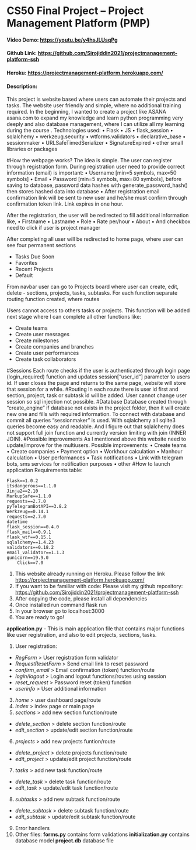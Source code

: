# CS50 Final Project – Project Management Platform (PMP)
#### Video Demo:  <https://youtu.be/y4hsJLUsqPg>
#### Github Link: <https://github.com/Sirojiddin2021/projectmanagement-platform-ssh>
#### Heroku: <https://projectmanagement-platform.herokuapp.com/>
#### Description:
This project is website based where users can automate their projects and tasks. The website user friendly and simple, where no additional training required. In the beginning, I wanted to create a project like ASANA asana.com to expand my knowledge and learn python programming very deeply and also database management, where I can utilize all my learning during the course .
Technologies used:
•	Flask
•	JS
•	flask_session
•	sqlalchemy
•	werkzeug.security
•	wtforms.validators
•	declarative_base
•	sessionmaker
•	URLSafeTimedSerializer
•	SignatureExpired
•	other small libraries or packages

#How the webpage works?
The idea is simple. The user can register through registration form. During registration user need to provide correct information (email) is important:
•	Username [min=5 symbols, max=50 symbols]
•	Email
•	Password [min=5 symbols, max=80 symbols], before saving to database, password data hashes with generate_password_hash() then stores hashed data into database
•	After registration email confirmation link will be sent to new user and he/she must confirm through confirmation token link. Link expires in one hour.

After the registration, the user will be redirected to fill additional information like,
•	Firstname
•	Lastname
•	Role
•	Rate per/hour
•	About
•	And checkbox need to click if user is project manager

After completing all user will be redirected to home page, where user can see four permanent sections
-	Tasks Due Soon
-	Favorites
-	Recent Projects
-	Default

From navbar user can go to Projects board where user can create, edit, delete - sections, projects, tasks, subtasks.
For each function separate routing function created, where routes


Users cannot access to others tasks or projects. This function will be added next stage where I can complete all other functions like:
-	Create teams
-	Create user messages
-	Create milestones
-	Create companies and branches
-	Create user performances
-	Create task collaborators

#Sessions
Each route checks if the user is authenticated through login page (login_required) function and updates session[“user_id”] parameter to users id. If user closes the page and returns to the same page, website will store that session for a while.
#Routing
In each route there is user id first and section, project, task or subtask id will be added. User cannot change user session so sql injection not possible.
#Database
Database created through “create_engine” if database not exists in the project folder, then it will create new one and fills with required information. To connect with database and commit all queries “sessionmaker” is used. With sqlalchemy all sqlite3 queries become easy and readable. And I figure out that sqlalchemy does not support full join function and currently version limiting with join (INNER JOIN).
#Possible improvements
As I mentioned above this website need to update/improve for the multiusers. Possible improvements:
•	Create teams
•	Create companies
•	Payment option
•	Workhour calculation
•	Manhour calculation
•	User performances
•	Task notifications
•	Link with telegram bots, sms services for notification purposes
•	other
#How to launch application
Requirements table:

	Flask==1.0.2
	itsdangerous==1.1.0
	Jinja2==2.10
	MarkupSafe==1.1.0
	requests==2.7.0
	pyTelegramBotAPI==3.8.2
	Werkzeug==0.14.1
	requests==2.7.0
	datetime
	flask_session==0.4.0
	flask_mail==0.9.1
	flask_wtf==0.15.1
	sqlalchemy==1.4.23
	validators==0.18.2
	email_validator==1.1.3
	gunicorn==19.9.0
    	Click==7.0


1.	This website already running on Heroku. Please follow the link <https://projectmanagement-platform.herokuapp.com/>
2.	If you want to be familiar with code: Please visit my github repository: <https://github.com/Sirojiddin2021/projectmanagement-platform-ssh>
3.	After copying the code, please install all dependencies
4.	Once installed run command flask run
5.	In your browser go to localhost:3000
6.	You are ready to go!


**application.py** - This is main application file that contains major functions like user registration, and also to edit projects, sections, tasks.
1. User registration:
  - *RegForm* > User registration form validator
  - *RequestResetForm* > Send email link to reset password
  - *confirm_email* > Email confirmation (token) function/route
  - *login/logout* > Login and logout functions/routes using session
  - *reset_request* > Password reset (token) function
  - *userinfo* > User additional information
3. *home* > user dashboard page/route
4. *index* > index page or main page
5. *sections* > add new section function/route
  - *delete_section* > delete section function/route
  - *edit_section* > update/edit section function/route
6. *projects* > add new projects funtion/route
  - *delete_project* > delete projects function/route
  - *edit_project* > update/edit project function/route
7. *tasks* > add new task function/route
  - *delete_task* > delete task function/route
  - *edit_task* > update/edit task function/route
8. *subtasks* > add new subtask function/route
  - *delete_subtask* > delete subtask function/route
  - *edit_subtask* > update/edit subtask function/route
9. Error handlers
10. Other files:
**forms.py** contains form validations
**initialization.py** contains database model
**project.db** database file
